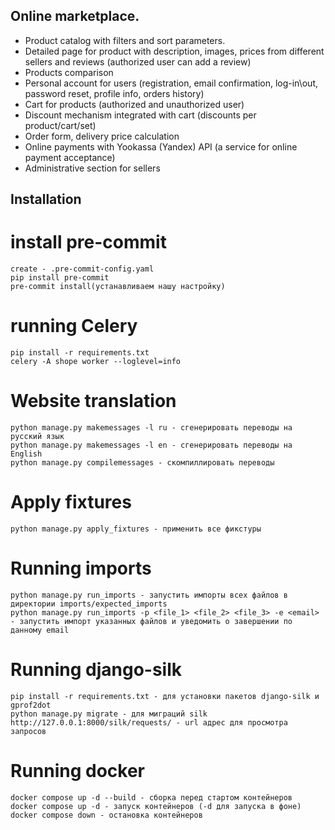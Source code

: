 ## Online marketplace.

 - Product catalog with filters and sort parameters.
 - Detailed page for product with description, images, prices from different sellers and reviews 
(authorized user can add a review)
 - Products comparison
 - Personal account for users (registration, email confirmation, log-in\out, password reset, 
profile info, orders history)
 - Cart for products (authorized and unauthorized user)
 - Discount mechanism integrated with cart (discounts per product/cart/set)
 - Order form, delivery price calculation
 - Online payments with Yookassa (Yandex) API (a service for online payment acceptance)
 - Administrative section for sellers

## Installation

# install pre-commit
    create - .pre-commit-config.yaml
    pip install pre-commit
    pre-commit install(устанавливаем нашу настройку)

# running Celery
    pip install -r requirements.txt
    celery -A shope worker --loglevel=info

# Website translation
    python manage.py makemessages -l ru - сгенерировать переводы на русский язык
    python manage.py makemessages -l en - сгенерировать переводы на English
    python manage.py compilemessages - скомпиллировать переводы

# Apply fixtures
    python manage.py apply_fixtures - применить все фикстуры

# Running imports
    python manage.py run_imports - запустить импорты всех файлов в директории imports/expected_imports
    python manage.py run_imports -p <file_1> <file_2> <file_3> -e <email> - запустить импорт указанных файлов и уведомить о завершении по данному email

# Running django-silk
    pip install -r requirements.txt - для установки пакетов django-silk и gprof2dot
    python manage.py migrate - для миграций silk
    http://127.0.0.1:8000/silk/requests/ - url адрес для просмотра запросов

# Running docker
    docker compose up -d --build - сборка перед стартом контейнеров
    docker compose up -d - запуск контейнеров (-d для запуска в фоне)
    docker compose down - остановка контейнеров
